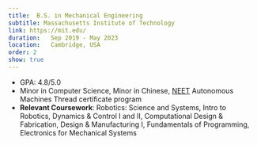 ```yaml
---
title:  B.S. in Mechanical Engineering
subtitle: Massachusetts Institute of Technology
link: https://mit.edu/
duration:   Sep 2019 - May 2023
location:   Cambridge, USA
order: 2
show: true
---
```


- GPA: 4.8/5.0
- Minor in Computer Science, Minor in Chinese, [NEET](https://neet.mit.edu/) Autonomous Machines Thread certificate program
- **Relevant Coursework**: Robotics: Science and Systems, Intro to Robotics, Dynamics & Control I and II, Computational Design & Fabrication, Design & Manufacturing I, Fundamentals of Programming, Electronics for Mechanical Systems